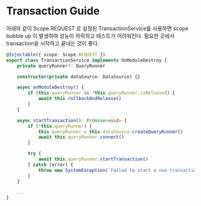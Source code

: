 # Transaction Guide

아래와 같이 Scope.REQUEST 로 설정된 TransactionService를 사용하면 scope bubble up 이 발생하여 성능이 하락하고 테스트가 어려워진다.
필요한 곳에서 transaction을 시작하고 끝내는 것이 좋다.

```ts
@Injectable({ scope: Scope.REQUEST })
export class TransactionService implements OnModuleDestroy {
    private queryRunner?: QueryRunner

    constructor(private dataSource: DataSource) {}

    async onModuleDestroy() {
        if (this.queryRunner && !this.queryRunner.isReleased) {
            await this.rollbackAndRelease()
        }
    }

    async startTransaction(): Promise<void> {
        if (!this.queryRunner) {
            this.queryRunner = this.dataSource.createQueryRunner()
            await this.queryRunner.connect()
        }

        try {
            await this.queryRunner.startTransaction()
        } catch (error) {
            throw new SystemException(`Failed to start a new transaction(${error})`)
        }
    }

    ...
}
```
